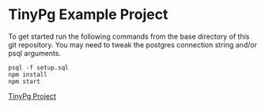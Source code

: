 # TinyPg Example Project

To get started run the following commands from the base directory of this git repository. You may need to tweak the postgres connection string and/or psql arguments.

```
psql -f setup.sql
npm install
npm start
```

[TinyPg Project](https://github.com/joeandaverde/tinypg)